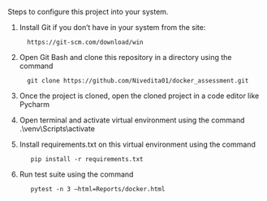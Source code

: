 Steps to configure this project into your system.

1.	Install Git if you don’t have in your system from the site: 

          https://git-scm.com/download/win

2.	Open Git Bash and clone this repository in a directory using the command 

          git clone https://github.com/Nivedita01/docker_assessment.git

3. Once the project is cloned, open the cloned project in a code editor like Pycharm

4. Open terminal and activate virtual environment using the command
          .\venv\Scripts\activate

5. Install requirements.txt on this virtual environment using the command

          pip install -r requirements.txt

6. Run test suite using the command 

          pytest -n 3 –html=Reports/docker.html

